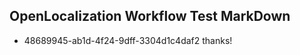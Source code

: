 ## OpenLocalization Workflow Test MarkDown
* 48689945-ab1d-4f24-9dff-3304d1c4daf2 thanks!

<!--HONumber=Sep16_HO1-->


